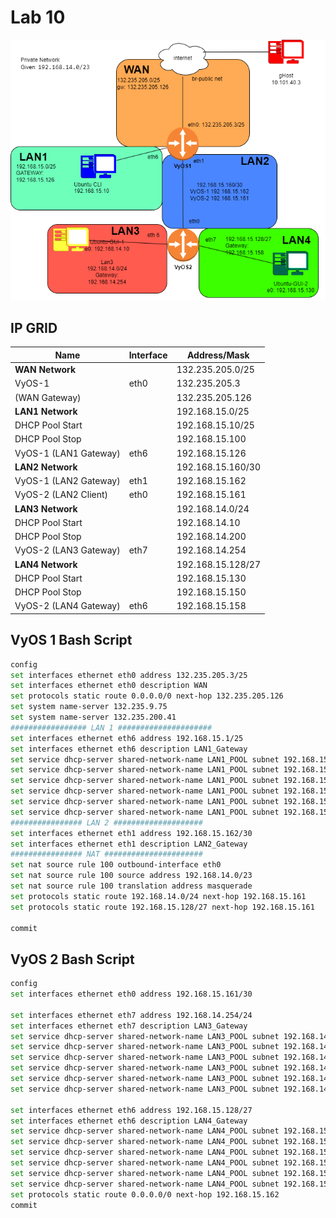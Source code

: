 # Lab 10  

![Network](lab10.png)

## IP GRID

| Name                  | Interface         | Address/Mask         |
|-----------------------|-------------------|----------------------|
| **WAN Network**       |                   | 132.235.205.0/25     |
| VyOS-1                | eth0             | 132.235.205.3     |
| (WAN Gateway)         |                  | 132.235.205.126   |
| **LAN1 Network**      |                   | 192.168.15.0/25      |
| DHCP Pool Start       |                   | 192.168.15.10/25     |
| DHCP Pool Stop        |                   | 192.168.15.100    |
| VyOS-1 (LAN1 Gateway) | eth6             | 192.168.15.126      |
| **LAN2 Network**      |                   | 192.168.15.160/30    |
| VyOS-1 (LAN2 Gateway) | eth1             | 192.168.15.162    |
| VyOS-2 (LAN2 Client)  | eth0             | 192.168.15.161    |
| **LAN3 Network**      |                   | 192.168.14.0/24      |
| DHCP Pool Start       |                   | 192.168.14.10     |
| DHCP Pool Stop        |                   | 192.168.14.200    |
| VyOS-2 (LAN3 Gateway) | eth7             | 192.168.14.254      |
| **LAN4 Network**      |                   | 192.168.15.128/27    |
| DHCP Pool Start       |                   | 192.168.15.130    |
| DHCP Pool Stop        |                   | 192.168.15.150    |
| VyOS-2 (LAN4 Gateway) | eth6             | 192.168.15.158    |

## VyOS 1 Bash Script

```bash
config
set interfaces ethernet eth0 address 132.235.205.3/25
set interfaces ethernet eth0 description WAN
set protocols static route 0.0.0.0/0 next-hop 132.235.205.126
set system name-server 132.235.9.75
set system name-server 132.235.200.41
################# LAN 1 #####################
set interfaces ethernet eth6 address 192.168.15.1/25
set interfaces ethernet eth6 description LAN1_Gateway
set service dhcp-server shared-network-name LAN1_POOL subnet 192.168.15.0/25 range 0 start 192.168.15.10
set service dhcp-server shared-network-name LAN1_POOL subnet 192.168.15.0/25 range 0 stop 192.168.15.100
set service dhcp-server shared-network-name LAN1_POOL subnet 192.168.15.0/25 default-router 192.168.15.126
set service dhcp-server shared-network-name LAN1_POOL subnet 192.168.15.0/25 lease 120
set service dhcp-server shared-network-name LAN1_POOL subnet 192.168.15.0/25 name-server 132.235.9.75
set service dhcp-server shared-network-name LAN1_POOL subnet 192.168.15.0/25 name-server 132.235.200.41
################ LAN 2 ####################
set interfaces ethernet eth1 address 192.168.15.162/30
set interfaces ethernet eth1 description LAN2_Gateway
################ NAT ######################
set nat source rule 100 outbound-interface eth0
set nat source rule 100 source address 192.168.14.0/23
set nat source rule 100 translation address masquerade
set protocols static route 192.168.14.0/24 next-hop 192.168.15.161
set protocols static route 192.168.15.128/27 next-hop 192.168.15.161

commit
```

## VyOS 2 Bash Script

```bash
config
set interfaces ethernet eth0 address 192.168.15.161/30

set interfaces ethernet eth7 address 192.168.14.254/24
set interfaces ethernet eth7 description LAN3_Gateway
set service dhcp-server shared-network-name LAN3_POOL subnet 192.168.14.0/24 range 0 start 192.168.14.10
set service dhcp-server shared-network-name LAN3_POOL subnet 192.168.14.0/24 range 0 stop 192.168.14.200
set service dhcp-server shared-network-name LAN3_POOL subnet 192.168.14.0/24 default-router 192.168.14.254
set service dhcp-server shared-network-name LAN3_POOL subnet 192.168.14.0/24 lease 120
set service dhcp-server shared-network-name LAN3_POOL subnet 192.168.14.0/24 name-server 132.235.9.75
set service dhcp-server shared-network-name LAN3_POOL subnet 192.168.14.0/24 name-server 132.235.200.41

set interfaces ethernet eth6 address 192.168.15.128/27
set interfaces ethernet eth6 description LAN4_Gateway
set service dhcp-server shared-network-name LAN4_POOL subnet 192.168.15.128/27 range 0 start 192.168.15.130
set service dhcp-server shared-network-name LAN4_POOL subnet 192.168.15.128/27 range 0 stop 192.168.15.150
set service dhcp-server shared-network-name LAN4_POOL subnet 192.168.15.128/27 default-router 192.168.15.158
set service dhcp-server shared-network-name LAN4_POOL subnet 192.168.15.128/27 lease 120
set service dhcp-server shared-network-name LAN4_POOL subnet 192.168.15.128/27 name-server 132.235.9.75
set service dhcp-server shared-network-name LAN4_POOL subnet 192.168.15.128/27 name-server 132.235.200.41
set protocols static route 0.0.0.0/0 next-hop 192.168.15.162
commit
```
